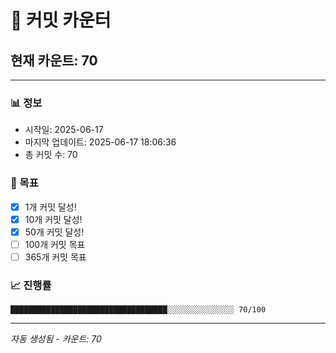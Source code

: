 # 🔢 커밋 카운터

## 현재 카운트: 70

---

### 📊 정보
- 시작일: 2025-06-17
- 마지막 업데이트: 2025-06-17 18:06:36
- 총 커밋 수: 70

### 🎯 목표
- [x] 1개 커밋 달성!
- [x] 10개 커밋 달성!
- [x] 50개 커밋 달성!
- [ ] 100개 커밋 목표
- [ ] 365개 커밋 목표

### 📈 진행률
```
███████████████████████████████████░░░░░░░░░░░░░░░ 70/100
```

---
*자동 생성됨 - 카운트: 70*
